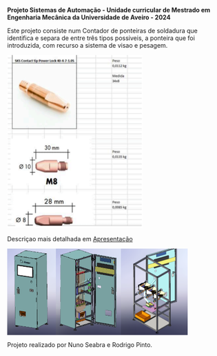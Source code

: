 __Projeto Sistemas de Automação - Unidade curricular de Mestrado em Engenharia Mecânica da Universidade de Aveiro - 2024__



Este projeto consiste num Contador de ponteiras de soldadura que  identifica e separa de entre três tipos possiveis, a ponteira que foi introduzida, com recurso a sistema de visao e pesagem. 

<img src="Imagens/Ponteiras.png" alt="Ponteiras de soldadura" style="width: auto; height: 400px;">

Descriçao mais detalhada em [Apresentação](Apresentação/)

<div style="display: flex;">
    <img src="Imagens/Sistema_novo_fechado.png" alt="Imagem 1" style="width: auto; height: 200px;">
    <img src="Imagens/Sistema_novo.png" alt="Imagem 2" style="width: auto; height: 200px;">
    <img src="Imagens/sistema_componentes.png" alt="Aspeto interior" style="width: auto; height: 200px;">
</div>

Projeto realizado por Nuno Seabra e Rodrigo Pinto.
